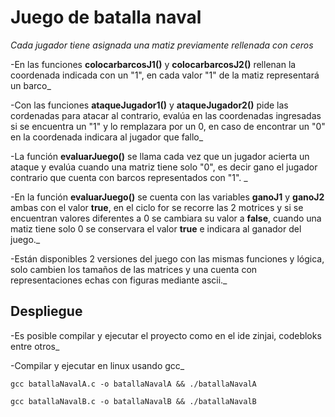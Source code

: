 # Juego de batalla naval 

_Cada jugador tiene asignada una matiz previamente rellenada con ceros_

-En las funciones **colocarbarcosJ1()** y **colocarbarcosJ2()** rellenan la coordenada indicada con un "1", en cada valor "1" de la matiz representará un barco_

-Con las funciones **ataqueJugador1()** y **ataqueJugador2()** pide las cordenadas para atacar al contrario, evalúa en las coordenadas ingresadas si se encuentra un "1" y lo remplazara por un 0, en caso de encontrar un "0" en la coordenada indicara al jugador que fallo_

-La función **evaluarJuego()** se llama cada vez que un jugador acierta un ataque y evalúa cuando una matriz tiene solo "0", es decir gano el jugador contrario que cuenta con barcos representados con "1". _

-En la función **evaluarJuego()** se cuenta con las variables **ganoJ1** y **ganoJ2** ambas con el valor **true**, en el ciclo for se recorre las 2 motrices y si se encuentran valores diferentes a 0 se cambiara su valor a **false**, cuando una matiz tiene solo 0 se conservara el valor **true** e indicara al ganador del juego._

-Están disponibles 2 versiones del juego con las mismas funciones y lógica, solo cambien los tamaños de las matrices y una cuenta con representaciones echas con figuras mediante ascii._


## Despliegue

-Es posible compilar y ejecutar el proyecto como en el ide zinjai, codebloks entre otros_

-Compilar y ejecutar en linux usando gcc_

```
gcc batallaNavalA.c -o batallaNavalA && ./batallaNavalA
```
```
gcc batallaNavalB.c -o batallaNavalB && ./batallaNavalB
```